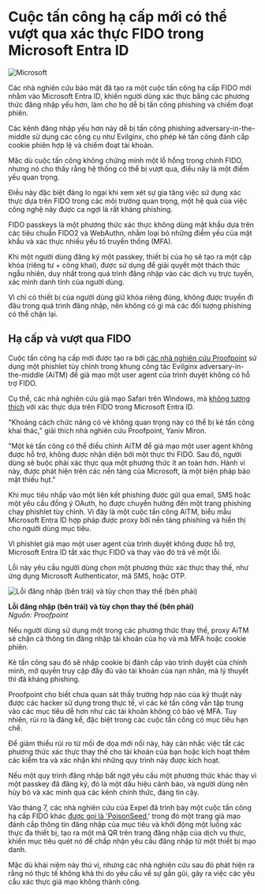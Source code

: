 # Cuộc tấn công hạ cấp mới có thể vượt qua xác thực FIDO trong Microsoft Entra ID

![Microsoft](https://www.bleepstatic.com/content/hl-images/2024/01/26/microsoft-red-header.jpg)

Các nhà nghiên cứu bảo mật đã tạo ra một cuộc tấn công hạ cấp FIDO mới nhằm vào Microsoft Entra ID, khiến người dùng xác thực bằng các phương thức đăng nhập yếu hơn, làm cho họ dễ bị tấn công phishing và chiếm đoạt phiên.

Các kênh đăng nhập yếu hơn này dễ bị tấn công phishing adversary-in-the-middle sử dụng các công cụ như Evilginx, cho phép kẻ tấn công đánh cắp cookie phiên hợp lệ và chiếm đoạt tài khoản.

Mặc dù cuộc tấn công không chứng minh một lỗ hổng trong chính FIDO, nhưng nó cho thấy rằng hệ thống có thể bị vượt qua, điều này là một điểm yếu quan trọng.

Điều này đặc biệt đáng lo ngại khi xem xét sự gia tăng việc sử dụng xác thực dựa trên FIDO trong các môi trường quan trọng, một hệ quả của việc công nghệ này được ca ngợi là rất kháng phishing.

FIDO passkeys là một phương thức xác thực không dùng mật khẩu dựa trên các tiêu chuẩn FIDO2 và WebAuthn, nhằm loại bỏ những điểm yếu của mật khẩu và xác thực nhiều yếu tố truyền thống (MFA).

Khi một người dùng đăng ký một passkey, thiết bị của họ sẽ tạo ra một cặp khóa (riêng tư + công khai), được sử dụng để giải quyết một thách thức ngẫu nhiên, duy nhất trong quá trình đăng nhập vào các dịch vụ trực tuyến, xác minh danh tính của người dùng.

Vì chỉ có thiết bị của người dùng giữ khóa riêng đúng, không được truyền đi đâu trong quá trình đăng nhập, nên không có gì mà các đối tượng phishing có thể chặn lại.

## Hạ cấp và vượt qua FIDO

Cuộc tấn công hạ cấp mới được tạo ra bởi [các nhà nghiên cứu Proofpoint](https://www.proofpoint.com/us/blog/threat-insight/dont-phish-let-me-down-fido-authentication-downgrade) sử dụng một phishlet tùy chỉnh trong khung công tác Evilginx adversary-in-the-middle (AiTM) để giả mạo một user agent của trình duyệt không có hỗ trợ FIDO.

Cụ thể, các nhà nghiên cứu giả mạo Safari trên Windows, mà [không tương thích](https://learn.microsoft.com/en-us/entra/identity/authentication/concept-fido2-compatibility) với xác thực dựa trên FIDO trong Microsoft Entra ID.

"Khoảng cách chức năng có vẻ không quan trọng này có thể bị kẻ tấn công khai thác," giải thích nhà nghiên cứu Proofpoint, Yaniv Miron.

"Một kẻ tấn công có thể điều chỉnh AiTM để giả mạo một user agent không được hỗ trợ, không được nhận diện bởi một thực thi FIDO. Sau đó, người dùng sẽ buộc phải xác thực qua một phương thức ít an toàn hơn. Hành vi này, được phát hiện trên các nền tảng của Microsoft, là một biện pháp bảo mật thiếu hụt."

Khi mục tiêu nhấp vào một liên kết phishing được gửi qua email, SMS hoặc một yêu cầu đồng ý OAuth, họ được chuyển hướng đến một trang phishing chạy phishlet tùy chỉnh. Vì đây là một cuộc tấn công AiTM, biểu mẫu Microsoft Entra ID hợp pháp được proxy bởi nền tảng phishing và hiển thị cho người dùng mục tiêu.

Vì phishlet giả mạo một user agent của trình duyệt không được hỗ trợ, Microsoft Entra ID tắt xác thực FIDO và thay vào đó trả về một lỗi.

Lỗi này yêu cầu người dùng chọn một phương thức xác thực thay thế, như ứng dụng Microsoft Authenticator, mã SMS, hoặc OTP.

![Lỗi đăng nhập (bên trái) và tùy chọn thay thế (bên phải)](https://www.bleepstatic.com/images/news/u/1220909/2025/August/1.jpg)

**Lỗi đăng nhập (bên trái) và tùy chọn thay thế (bên phải)**  
_Nguồn: Proofpoint_

Nếu người dùng sử dụng một trong các phương thức thay thế, proxy AiTM sẽ chặn cả thông tin đăng nhập tài khoản của họ và mã MFA hoặc cookie phiên.

Kẻ tấn công sau đó sẽ nhập cookie bị đánh cắp vào trình duyệt của chính mình, mở quyền truy cập đầy đủ vào tài khoản của nạn nhân, mà lý thuyết thì đã kháng phishing.

Proofpoint cho biết chưa quan sát thấy trường hợp nào của kỹ thuật này được các hacker sử dụng trong thực tế, vì các kẻ tấn công vẫn tập trung vào các mục tiêu dễ hơn như các tài khoản không có bảo vệ MFA. Tuy nhiên, rủi ro là đáng kể, đặc biệt trong các cuộc tấn công có mục tiêu hạn chế.

Để giảm thiểu rủi ro từ mối đe dọa mới nổi này, hãy cân nhắc việc tắt các phương thức xác thực thay thế cho tài khoản của bạn hoặc kích hoạt thêm các kiểm tra và xác nhận khi những quy trình này được kích hoạt.

Nếu một quy trình đăng nhập bất ngờ yêu cầu một phương thức khác thay vì một passkey đã đăng ký, đó là một dấu hiệu cảnh báo, và người dùng nên hủy bỏ và xác minh qua các kênh chính thức, đáng tin cậy.

Vào tháng 7, các nhà nghiên cứu của Expel đã trình bày một cuộc tấn công hạ cấp FIDO khác [được gọi là 'PoisonSeed](https://www.bleepingcomputer.com/news/security/threat-actors-try-to-downgrade-fido2-mfa-auth-in-poisonseed-phishing-attack/),' trong đó một trang giả mạo đánh cắp thông tin đăng nhập của mục tiêu và khởi động một luồng xác thực đa thiết bị, tạo ra một mã QR trên trang đăng nhập của dịch vụ thực, khiến mục tiêu quét nó để chấp nhận yêu cầu đăng nhập từ một thiết bị mạo danh.

Mặc dù khái niệm này thú vị, nhưng các nhà nghiên cứu sau đó phát hiện ra rằng nó thực tế không khả thi do yêu cầu về sự gần gũi, gây ra việc các yêu cầu xác thực giả mạo không thành công.